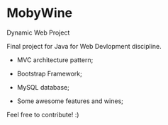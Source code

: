 # MobyWine

 
Dynamic Web Project

 Final project for Java for Web Devlopment discipline.
 
 


- MVC architecture pattern;
 
- Bootstrap Framework;
 
- MySQL database;

- Some awesome features and wines;




Feel free to contribute! :)
